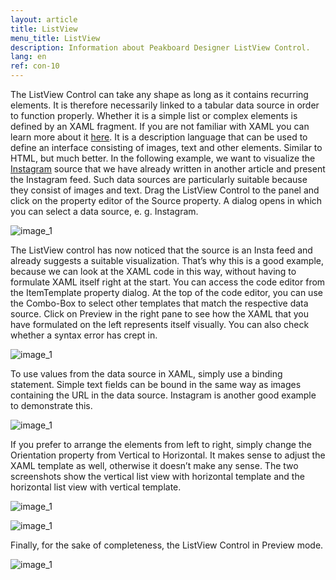 ```yaml
---
layout: article
title: ListView
menu_title: ListView
description: Information about Peakboard Designer ListView Control.
lang: en
ref: con-10
---
```


The ListView Control can take any shape as long as it contains recurring elements. It is therefore necessarily linked to a tabular data source in order to function properly. Whether it is a simple list or complex elements is defined by an XAML fragment. If you are not familiar with XAML you can learn more about it [here](https://msdn.microsoft.com/en-us/library/cc295302.aspx). It is a description language that can be used to define an interface consisting of images, text and other elements. Similar to HTML, but much better.
In the following example, we want to visualize the [Instagram](/data_sources/16-en-instagram.html) source that we have already written in another article and present the Instagram feed. Such data sources are particularly suitable because they consist of images and text.
Drag the ListView Control to the panel and click on the property editor of the Source property. A dialog opens in which you can select a data source, e. g. Instagram.

![image_1](/assets/images/Controls/ListView/ControlsListview01.png)

The ListView control has now noticed that the source is an Insta feed and already suggests a suitable visualization. That’s why this is a good example, because we can look at the XAML code in this way, without having to formulate XAML itself right at the start. You can access the code editor from the ItemTemplate property dialog. At the top of the code editor, you can use the Combo-Box to select other templates that match the respective data source. Click on Preview in the right pane to see how the XAML that you have formulated on the left represents itself visually. You can also check whether a syntax error has crept in.

![image_1](/assets/images/Controls/ListView/ControlsListview02.png)

To use values from the data source in XAML, simply use a binding statement. Simple text fields can be bound in the same way as images containing the URL in the data source. Instagram is another good example to demonstrate this.

![image_1](/assets/images/Controls/ListView/ControlsListview03.png)

If you prefer to arrange the elements from left to right, simply change the Orientation property from Vertical to Horizontal. It makes sense to adjust the XAML template as well, otherwise it doesn’t make any sense. The two screenshots show the vertical list view with horizontal template and the horizontal list view with vertical template.

![image_1](/assets/images/Controls/ListView/ControlsListview04.png)

![image_1](/assets/images/Controls/ListView/ControlsListview05.png)

Finally, for the sake of completeness, the ListView Control in Preview mode.

![image_1](/assets/images/Controls/ListView/ControlsListview06.png)
